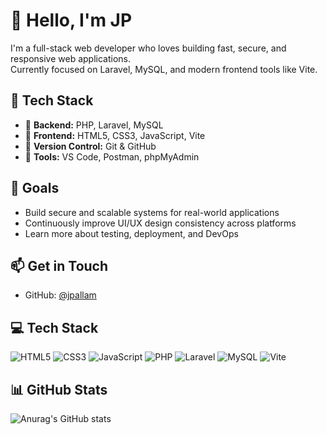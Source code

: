 # 👋 Hello, I'm JP

I'm a full-stack web developer who loves building fast, secure, and responsive web applications.  
Currently focused on Laravel, MySQL, and modern frontend tools like Vite.

## 🚀 Tech Stack

- 🔧 **Backend:** PHP, Laravel, MySQL  
- 🎨 **Frontend:** HTML5, CSS3, JavaScript, Vite  
- 📁 **Version Control:** Git & GitHub  
- 🧰 **Tools:** VS Code, Postman, phpMyAdmin

## 🎯 Goals

- Build secure and scalable systems for real-world applications  
- Continuously improve UI/UX design consistency across platforms  
- Learn more about testing, deployment, and DevOps

## 📫 Get in Touch  
- GitHub: [@jpallam](https://github.com/jpallam)

## 💻 Tech Stack
![HTML5](https://img.shields.io/badge/HTML5-E34F26?style=for-the-badge&logo=html5&logoColor=white)
![CSS3](https://img.shields.io/badge/CSS3-1572B6?style=for-the-badge&logo=css3&logoColor=white)
![JavaScript](https://img.shields.io/badge/JavaScript-F7DF1E?style=for-the-badge&logo=javascript&logoColor=black)
![PHP](https://img.shields.io/badge/PHP-777BB4?style=for-the-badge&logo=php&logoColor=white)
![Laravel](https://img.shields.io/badge/Laravel-F05340?style=for-the-badge&logo=laravel&logoColor=white)
![MySQL](https://img.shields.io/badge/MySQL-4479A1?style=for-the-badge&logo=mysql&logoColor=white)
![Vite](https://img.shields.io/badge/Vite-646CFF?style=for-the-badge&logo=vite&logoColor=white)
## 📊 GitHub Stats
![Anurag's GitHub stats](https://github-readme-stats.vercel.app/api?username=Jpallam09&theme=dark&show_icons=true)
